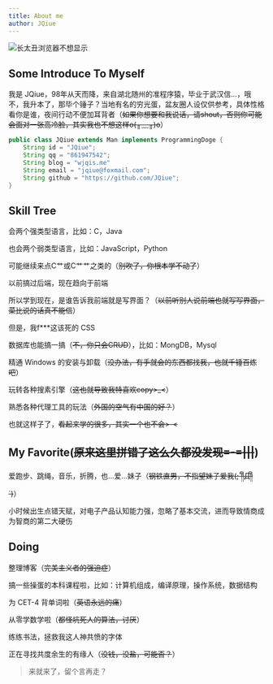 ```yaml
---
title: About me
author: JQiue
---
```


![长太丑浏览器不想显示]()

## Some Introduce To Myself

我是 JQiue，98年从天而降，来自湖北随州的准程序猿，毕业于武汉信...，哦不，我升本了，那毕个锤子？当地有名的穷光蛋，盆友圈人设仅供参考，具体性格看你是谁，夜间行动不便加耳背者（~~如果你想要和我说话，请shout，否则你可能会面对一张高冷脸，其实我也不想这样o(╥﹏╥)o~~）

```java
public class JQiue extends Man implements ProgrammingDoge {
    String id = "JQiue";
    String qq = "861947542";
    String blog = "wjqis.me"
    String email = "jqiue@foxmail.com";
    String github = "https://github.com/JQiue";
}
```

## Skill Tree

会两个强类型语言，比如：C，Java

也会两个弱类型语言，比如：JavaScript，Python

可能继续来点C艹或C艹艹之类的（~~别吹了，你根本学不动了~~）

以前搞过后端，现在趋向于前端

所以学到现在，是谁告诉我前端就是写界面？（~~以前听别人说前端也就写写界面，菜比说的话真不能信~~）

但是，我f***这该死的 CSS

数据库也能搞一搞（~~不，你只会CRUD~~），比如：MongDB，Mysql

精通 Windows 的安装与卸载（~~没办法，有手就会的东西都找我，也就千锤百炼吧~~）

玩转各种搜素引擎（~~这也就导致我特喜欢copy>_<~~）

熟悉各种代理工具的玩法（~~外国的空气有中国的好？~~）

也就这样子了，~~看起来学的很多，其实一个也不会>-<~~

## My Favorite(~~原来这里拼错了这么久都没发现=-=|||~~)

爱跑步、跳绳，音乐，折腾，也...爱...妹子（~~钢铁直男，不指望妹子爱我(;´༎ຶД༎ຶ`)~~）

小时候出生点错天赋，对电子产品认知能力强，忽略了基本交流，进而导致情商成为智商的第二大硬伤

## Doing

整理博客（~~完美主义者的强迫症~~）

搞一些操蛋的本科课程啦，比如：计算机组成，编译原理，操作系统，数据结构

为 CET-4 背单词啦（~~英语永远的痛~~）

从零学数学啦（~~都怪坑死人的算法，讨厌~~）

练练书法，拯救我这人神共愤的字体

正在寻找共度余生的有缘人（~~没钱，没盐，可能否？~~）

> 来就来了，留个言再走？
